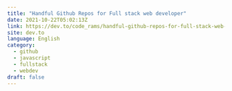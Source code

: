 ```yaml
---
title: "Handful Github Repos for Full stack web developer"
date: 2021-10-22T05:02:13Z
link: https://dev.to/code_rams/handful-github-repos-for-full-stack-web-developer-2625?utm_medium=RSS&utm_source=news.12bit.vn
site: dev.to
language: English
category:
  - github
  - javascript
  - fullstack
  - webdev
draft: false
---
```

